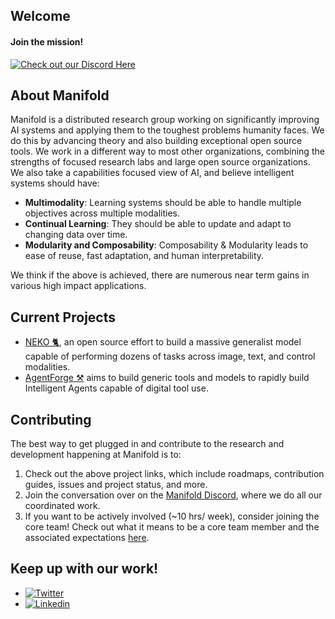 ## Welcome

#### Join the mission!
[![Check out our Discord Here](https://dcbadge.vercel.app/api/server/a8uDbxzEbM)](https://discord.gg/a8uDbxzEbM)

## About Manifold
Manifold is a distributed research group working on significantly improving AI systems and applying them to the toughest problems humanity faces. We do this by advancing theory and also building exceptional open source tools. We work in a different way to most other organizations, combining the strengths of focused research labs and large open source organizations. We also take a capabilities focused view of AI, and believe intelligent systems should have:
- **Multimodality**: Learning systems should be able to handle multiple objectives across multiple modalities.
- **Continual Learning**: They should be able to update and adapt to changing data over time.
- **Modularity and Composability**: Composability & Modularity leads to ease of reuse, fast adaptation, and human interpretability. 

We think if the above is achieved, there are numerous near term gains in various high impact applications.

## Current Projects
- [NEKO 🐈](https://github.com/ManifoldRG/NEKO), an open source effort to build a massive generalist model capable of performing dozens of tasks across image, text, and control modalities.
- [AgentForge ⚒️](https://github.com/ManifoldRG/AgentForge) aims to build generic tools and models to rapidly build Intelligent Agents capable of digital tool use.

## Contributing
The best way to get plugged in and contribute to the research and development happening at Manifold is to:
1. Check out the above project links, which include roadmaps, contribution guides, issues and project status, and more. 
2. Join the conversation over on the [Manifold Discord](https://discord.gg/a8uDbxzEbM), where we do all our coordinated work.
3. If you want to be actively involved (~10 hrs/ week), consider joining the core team! Check out what it means to be a core team member and the associated expectations [here](https://docs.google.com/document/d/e/2PACX-1vQgq32ChlP_e26mRPgfC31lZJCcAHAgbJ_Tn1nfzq8pfysoPAUqAWnel87Qc26h2Q/pub). 
   
## Keep up with our work!
 - [![Twitter](https://img.shields.io/twitter/url/https/twitter.com/ManifoldRG.svg?style=social&label=Follow%20%40ManifoldRG)](https://twitter.com/ManifoldRG)
 - [![Linkedin](https://img.shields.io/badge/LinkedIn-0077B5?style=for-the-badge&logo=linkedin&logoColor=white)](https://www.linkedin.com/company/manifold-research-group/)
